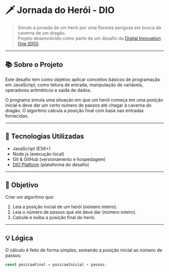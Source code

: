 # 🗡️ Jornada do Herói - DIO

> Simule a jornada de um herói por uma floresta perigosa em busca da caverna de um dragão.  
> Projeto desenvolvido como parte de um desafio da [Digital Innovation One (DIO)](https://www.dio.me/).

---

## 📚 Sobre o Projeto

Este desafio tem como objetivo aplicar conceitos básicos de programação em JavaScript, como leitura de entrada, manipulação de variáveis, operadores aritméticos e saída de dados.

O programa simula uma situação em que um herói começa em uma posição inicial e deve dar um certo número de passos até chegar à caverna do dragão. O algoritmo calcula a posição final com base nas entradas fornecidas.

---

## 🧪 Tecnologias Utilizadas

- JavaScript (ES6+)
- Node.js (execução local)
- Git & GitHub (versionamento e hospedagem)
- [DIO Platform](https://www.dio.me/) (plataforma do desafio)

---

## 🎯 Objetivo

Criar um algoritmo que:

1. Leia a posição inicial de um herói (número inteiro).
2. Leia o número de passos que ele deve dar (número inteiro).
3. Calcule e exiba a posição final do herói.

---

## 💡 Lógica

O cálculo é feito de forma simples, somando a posição inicial ao número de passos:

```javascript
const posicaoFinal = posicaoInicial + passos;




